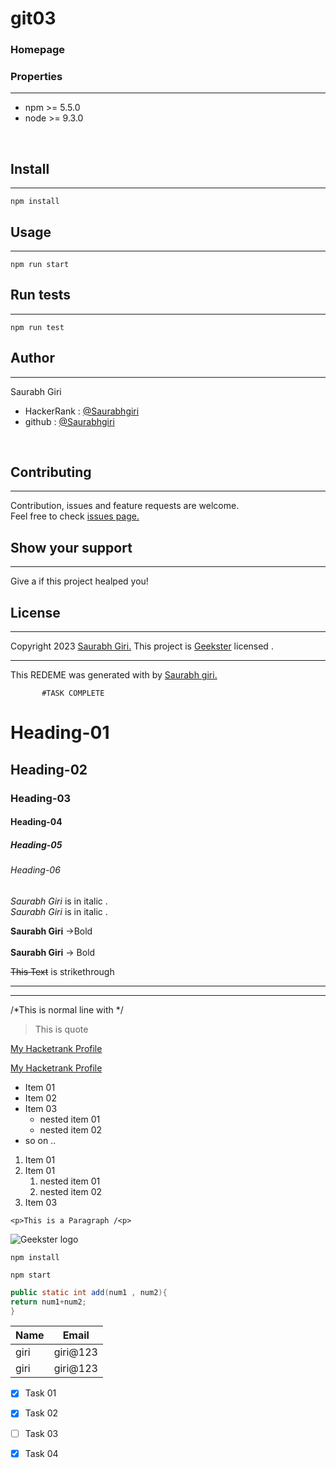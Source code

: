 # git03
 ### Homepage
 
 ### Properties
 ---
 * npm >= 5.5.0
 * node >= 9.3.0
 <br>
 
 ## Install
 ---
 ```
 npm install
 ```
 ## Usage
 ---
 ```
 npm run start
 ```
 ## Run tests
 ---
 ```
 npm run test
 ```
 ## Author
 ---
 Saurabh Giri
 * HackerRank : [@Saurabhgiri](https://www.hackerrank.com/saurabhgiriltp?hr_r=1 "Hackerrank")
 * github : [@Saurabhgiri](https://github.com/SaurabhGiri16/git03/edit/main "github")
 <br>
 
 ## Contributing
 ___
 Contribution, issues and feature requests are welcome.
 <br>
 Feel free to check [issues page.](https://www.geekster.in/)
 <br> 
 
 ## Show your support
---
Give a   if this project healped you!

## License
___
Copyright 2023 [Saurabh Giri.](www.linkedin.com/in/saurabh-giri-982a16229)
This project is [Geekster](https://www.geekster.in/) licensed .

___
This REDEME was generated with   by [Saurabh giri.](www.linkedin.com/in/saurabh-giri-982a16229)




           #TASK COMPLETE
 
 



























<!-- Headings (H1 - H6)/ markup language has some headings h1 to h6 . h1 is the largest heading and h6 is the smallest heading  -->

# Heading-01
## Heading-02
### Heading-03
#### Heading-04
##### Heading-05
###### Heading-06


<!-- if we want to write some text/words in differnt form(like italic) , so we have to follow some instruction that shows in next 2-3 lines -->
<!-- br tag is use for next line -->
*Saurabh Giri* is in italic .<br>
_Saurabh Giri_ is in italic .

<!-- for strong and bold text -->

**Saurabh Giri** ->Bold <br><br>
__Saurabh Giri__ -> Bold

<!-- Strikethrough -->
~~This Text~~ is strikethrough 

<!-- Horizontal Rule-->
---

___

<!-- if we want to cover any text with '*' -->
/*This is normal line with */

<!--Blockquote -->
>This is quote 

<!-- Links -->
[My Hacketrank Profile](https://www.hackerrank.com/saurabhgiriltp?hr_r=1)

<!-- i want to show my name , whenever my cursor is on link -->

[My Hacketrank Profile](https://www.hackerrank.com/saurabhgiriltp?hr_r=1 "Saurabh Giri")

<!-- Unordered list -->
* Item 01
* Item 02
* Item 03
   * nested item 01
   * nested item 02
* so on ..

<!-- OL -->
1. Item 01 
2. Item 01
   1. nested item 01 
   2. nested item 02
1. Item 03

<!-- Inline Code Block -->

`<p>This is a Paragraph /<p>`

<!-- Image --> 
![Geekster logo](https://images.yourstory.com/cs/images/companies/c35bc9859526-IMG08431-1633319245285.jpg?fm=auto&ar=1:1&mode=fill&fill=solid&fill-color=fff "Geekster")

<!-- code blochs-->
```
npm install

npm start

```
<!-- to highlighted some codes , generally we use to write language name -->
```java
public static int add(num1 , num2){
return num1+num2;
}

```

<!-- tables -->

| Name | Email       |
| ---- | ----------- |
| giri | giri@123    |
| giri | giri@123    |


<!-- Task list -->
* [x] Task 01
* [x] Task 02
* [ ] Task 03
* [x] Task 04




 




